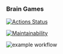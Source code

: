 ### Brain Games

[![Actions Status](https://github.com/OstinPower41016/python-project-lvl1/workflows/hexlet-check/badge.svg)](https://github.com/OstinPower41016/python-project-lvl1/actions)

[![Maintainability](https://api.codeclimate.com/v1/badges/a99a88d28ad37a79dbf6/maintainability)](https://codeclimate.com/github/codeclimate/codeclimate/maintainability)

![example workflow](https://github.com/OstinPower41016/python-project-lvl1/actions/workflows/pylint.yml/badge.svg)
